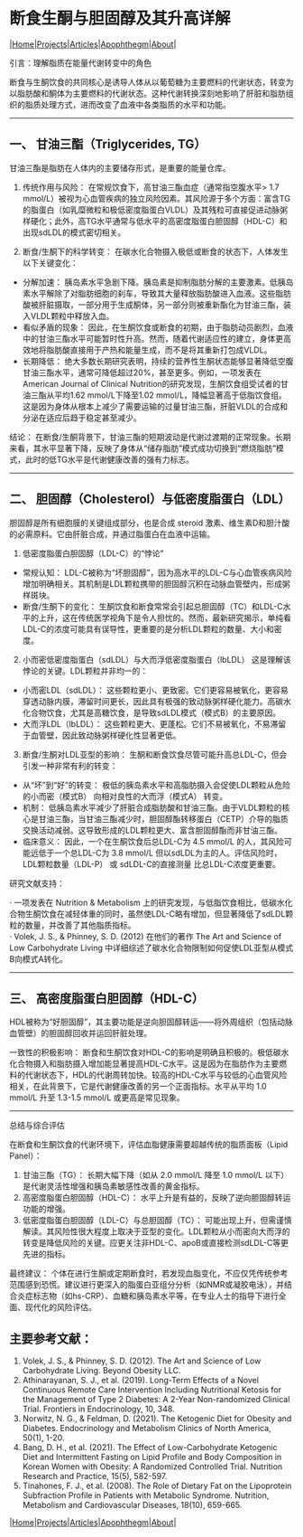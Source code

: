 # 断食生酮与胆固醇及其升高详解

|[Home](/README.md)|[Projects](/projects.md)|[Articles](/articles.md)|[Apophthegm](/apophthegm.md)|[About](/about.md)|

引言：理解脂质在能量代谢转变中的角色

断食与生酮饮食的共同核心是诱导人体从以葡萄糖为主要燃料的代谢状态，转变为以脂肪酸和酮体为主要燃料的代谢状态。这种代谢转换深刻地影响了肝脏和脂肪组织的脂质处理方式，进而改变了血液中各类脂质的水平和功能。

---

## 一、 甘油三酯（Triglycerides, TG）

甘油三酯是脂肪在人体内的主要储存形式，是重要的能量仓库。

1. 传统作用与风险： 在常规饮食下，高甘油三酯血症（通常指空腹水平> 1.7 mmol/L）被视为心血管疾病的独立风险因素。其风险源于多个方面：富含TG的脂蛋白（如乳糜微粒和极低密度脂蛋白VLDL）及其残粒可直接促进动脉粥样硬化；此外，高TG水平通常与低水平的高密度脂蛋白胆固醇（HDL-C）和出现sdLDL的模式密切相关。

2. 断食/生酮下的科学转变： 在碳水化合物摄入极低或断食的状态下，人体发生以下关键变化：

- 分解加速： 胰岛素水平急剧下降。胰岛素是抑制脂肪分解的主要激素。低胰岛素水平解除了对脂肪细胞的刹车，导致其大量释放脂肪酸进入血液。这些脂肪酸被肝脏摄取，一部分用于生成酮体，另一部分则被重新酯化为甘油三酯，装入VLDL颗粒中释放入血。
- 看似矛盾的现象： 因此，在生酮饮食或断食的初期，由于脂肪动员剧烈，血液中的甘油三酯水平可能暂时性升高。然而，随着代谢适应性的建立，身体更高效地将脂肪酸直接用于产热和能量生成，而不是将其重新打包成VLDL。
- 长期降低： 绝大多数长期研究表明，持续的营养性生酮状态能够显著降低空腹甘油三酯水平，通常可降低超过20%，甚至更多。例如，一项发表在American Journal of Clinical Nutrition的研究发现，生酮饮食组受试者的甘油三酯从平均1.62 mmol/L下降至1.02 mmol/L，降幅显著高于低脂饮食组。这是因为身体从根本上减少了需要运输的过量甘油三酯，肝脏VLDL的合成和分泌在适应后趋于稳定甚至减少。

结论： 在断食/生酮背景下，甘油三酯的短期波动是代谢过渡期的正常现象。长期来看，其水平显著下降，反映了身体从“储存脂肪”模式成功切换到“燃烧脂肪”模式，此时的低TG水平是代谢健康改善的强有力标志。

---

## 二、 胆固醇（Cholesterol）与低密度脂蛋白（LDL）

胆固醇是所有细胞膜的关键组成部分，也是合成 steroid 激素、维生素D和胆汁酸的必需原料。它由肝脏合成，并通过脂蛋白在血液中运输。

1. 低密度脂蛋白胆固醇（LDL-C）的“悖论”

- 常规认知： LDL-C被称为“坏胆固醇”，因为高水平的LDL-C与心血管疾病风险增加明确相关。其机制是LDL颗粒携带的胆固醇沉积在动脉血管壁内，形成粥样斑块。
- 断食/生酮下的变化： 生酮饮食和断食常常会引起总胆固醇（TC）和LDL-C水平的上升，这在传统医学视角下是令人担忧的。然而，最新研究揭示，单纯看LDL-C的浓度可能具有误导性，更重要的是分析LDL颗粒的数量、大小和密度。

2. 小而密低密度脂蛋白（sdLDL）与大而浮低密度脂蛋白（lbLDL） 这是理解该悖论的关键。LDL颗粒并非均一的：

- 小而密LDL（sdLDL）： 这些颗粒更小、更致密。它们更容易被氧化，更容易穿透动脉内膜，滞留时间更长，因此具有极强的致动脉粥样硬化能力。高碳水化合物饮食，尤其是高糖饮食，是导致sdLDL模式（模式B）的主要原因。
- 大而浮LDL（lbLDL）： 这些颗粒更大、更蓬松。它们不易被氧化，不易滞留于血管壁，因此致动脉粥样硬化性显著更低。

3. 断食/生酮对LDL亚型的影响： 生酮和断食饮食尽管可能升高总LDL-C，但会引发一种非常有利的转变：

- 从“坏”到“好”的转变： 极低的胰岛素水平和高脂肪摄入会促使LDL颗粒从危险的小而密（模式B） 向相对良性的大而浮（模式A） 转变。
- 机制： 低胰岛素水平减少了肝脏合成脂肪酸和甘油三酯。由于VLDL颗粒的核心是甘油三酯，当甘油三酯减少时，胆固醇酯转移蛋白（CETP）介导的脂质交换活动减弱。这导致形成的LDL颗粒更大、富含胆固醇酯而非甘油三酯。
- 临床意义： 因此，一个在生酮饮食后总LDL-C为 4.5 mmol/L 的人，其风险可能远低于一个总LDL-C为 3.8 mmol/L 但以sdLDL为主的人。评估风险时，LDL颗粒数量（LDL-P） 或 sdLDL-C的直接测量 比总LDL-C浓度更重要。

研究文献支持：

· 一项发表在 Nutrition & Metabolism 上的研究发现，与低脂饮食相比，低碳水化合物生酮饮食在减轻体重的同时，虽然使LDL-C略有增加，但显著降低了sdLDL颗粒的数量，并改善了其他脂质指标。    
· Volek, J. S., & Phinney, S. D. (2012) 在他们的著作 The Art and Science of Low Carbohydrate Living 中详细综述了碳水化合物限制如何促使LDL亚型从模式B向模式A转化。

---

## 三、 高密度脂蛋白胆固醇（HDL-C）

HDL被称为“好胆固醇”，其主要功能是逆向胆固醇转运——将外周组织（包括动脉血管壁）的胆固醇回收并运回肝脏处理。

一致性的积极影响： 断食和生酮饮食对HDL-C的影响是明确且积极的。极低碳水化合物摄入和脂肪摄入增加能显著提高HDL-C水平。这是因为在脂肪作为主要燃料的代谢状态下，HDL的代谢周转加快。较高的HDL-C水平与较低的心血管风险相关，在此背景下，它是代谢健康改善的另一个正面指标。水平从平均 1.0 mmol/L 升至 1.3-1.5 mmol/L 或更高是常见现象。

---

总结与综合评估

在断食和生酮饮食的代谢环境下，评估血脂健康需要超越传统的脂质面板（Lipid Panel）：

1. 甘油三酯（TG）： 长期大幅下降（如从 2.0 mmol/L 降至 1.0 mmol/L 以下）是代谢灵活性增强和胰岛素敏感性改善的黄金指标。
2. 高密度脂蛋白胆固醇（HDL-C）： 水平上升是有益的，反映了逆向胆固醇转运功能的增强。
3. 低密度脂蛋白胆固醇（LDL-C）与总胆固醇（TC）： 可能出现上升，但需谨慎解读。其风险性很大程度上取决于亚型的变化。LDL颗粒从小而密向大而浮的转变是降低风险的关键。应更关注非HDL-C、apoB或直接检测sdLDL-C等更先进的指标。

最终建议： 个体在进行生酮或定期断食时，若发现血脂变化，不应仅凭传统参考范围感到恐慌。建议进行更深入的脂蛋白亚组分分析（如NMR或凝胶电泳），并结合炎症标志物（如hs-CRP）、血糖和胰岛素水平等，在专业人士的指导下进行全面、现代化的风险评估。

## 主要参考文献：

1. Volek, J. S., & Phinney, S. D. (2012). The Art and Science of Low Carbohydrate Living. Beyond Obesity LLC.    
2. Athinarayanan, S. J., et al. (2019). Long-Term Effects of a Novel Continuous Remote Care Intervention Including Nutritional Ketosis for the Management of Type 2 Diabetes: A 2-Year Non-randomized Clinical Trial. Frontiers in Endocrinology, 10, 348.    
3. Norwitz, N. G., & Feldman, D. (2021). The Ketogenic Diet for Obesity and Diabetes. Endocrinology and Metabolism Clinics of North America, 50(1), 1-20.    
4. Bang, D. H., et al. (2021). The Effect of Low-Carbohydrate Ketogenic Diet and Intermittent Fasting on Lipid Profile and Body Composition in Korean Women with Obesity: A Randomized Controlled Trial. Nutrition Research and Practice, 15(5), 582-597.    
5. Tinahones, F. J., et al. (2008). The Role of Dietary Fat on the Lipoprotein Subfraction Profile in Patients with Metabolic Syndrome. Nutrition, Metabolism and Cardiovascular Diseases, 18(10), 659-665.    

|[Home](/README.md)|[Projects](/projects.md)|[Articles](/articles.md)|[Apophthegm](/apophthegm.md)|[About](/about.md)|